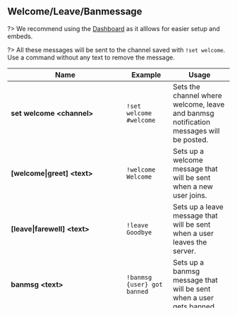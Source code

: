 ## Welcome/Leave/Banmessage

?> We recommend using the [Dashboard](https://carl.gg) as it alllows for easier setup and embeds.

<!-- tabs:start -->

<!-- tab:Prefix Commands -->
?> All these messages will be sent to the channel saved with `!set welcome`. Use a command without any text to remove the message.

| Name              | Example           | Usage                                                                         |
| ----------------- | ----------------- | ----------------------------------------------------------------------------- |
| **set welcome \<channel>** | `!set welcome #welcome` | Sets the channel where welcome, leave and banmsg notification messages will be posted. |
| **[welcome\|greet] \<text>** | `!welcome Welcome` | Sets up a welcome message that will be sent when a new user joins.  |
| **[leave\|farewell] \<text>** | `!leave Goodbye` | Sets up a leave message that will be sent when a user leaves the server. | 
| **banmsg \<text>**| `!banmsg {user} got banned` | Sets up a banmsg message that will be sent when a user gets banned. |
| **[dmjoin\|pmjoin\|joindm\|joinpm] \<text>** | `!joindm Welcome` | DMs the user upon joining your server.             |
| **testgreet**     | `!testgreet`      | Sends a welcome, farewell and banmsg for testing.                             |

<!-- tab:Slash Commands -->
| Name              | Example           | Usage                                                                         |
| ----------------- | ----------------- | ----------------------------------------------------------------------------- |
| **welcome \<message>** | `/welcome Welcome` | Sets up a welcome message that will be sent when a new user joins.      |
| **farewell \<message>** | `/farewell Goodbye` | Sets up a leave message that will be sent when a user leaves the server. | 
| **banmessage [message]**| `/banmessage {user} got banned` | Sets up a banmsg message that will be sent when a user gets banned. |
| **joindm \<message>** | `/joindm Welcome` | DMs the user upon joining your server.                                    |
| **testgreet**     | `/testgreet`      | Sends a welcome, farewell and banmsg for testing.                             |

<!-- tabs:end -->


### Variables
Supports the following variables:
- `{mention}` - Pings the user
- `{user}` - Name of the user
- `{server}` - Name of the server
- `{user(id)}` - ID of the user
- `{user(proper)}` - Name including the last four digits (Carl-bot#1536)
- `{server(members)}` - Number of members in the server (after the event has happened). Use `{ord:{server(members)}}` to turn 8102 into 8,102nd etc
- `{random: lists, separated by commas}` - Random string from the list
- `{math: 1 + 1}` - Calculate stuff